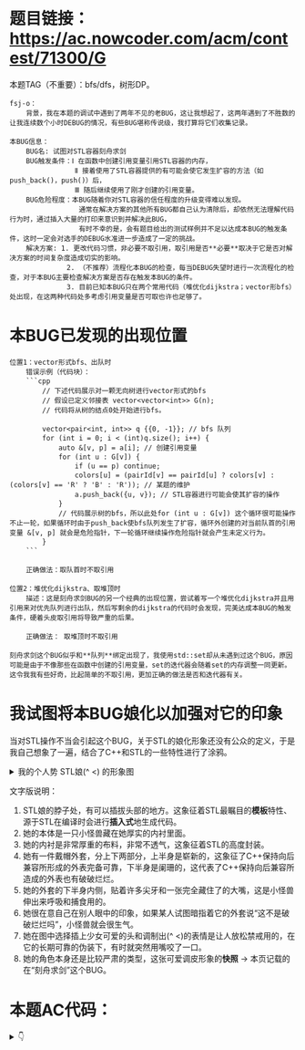 # 题目链接：https://ac.nowcoder.com/acm/contest/71300/G

本题TAG（不重要）：bfs/dfs，树形DP。

    fsj-o：
        背景，我在本题的调试中遇到了两年不见的老BUG，这让我想起了，这两年遇到了不胜数的让我连续数个小时DEBUG的情况，有些BUG堪称传说级，我打算将它们收集记录。
    
    本BUG信息：
        BUG名: 试图对STL容器刻舟求剑
        BUG触发条件：Ⅰ 在函数中创建引用变量引用STL容器的内存，
                    Ⅱ 接着使用了STL容器提供的有可能会使它发生扩容的方法（如push_back()，push()）后，
                    Ⅲ 随后继续使用了刚才创建的引用变量。
        BUG危险程度：本BUG随着你对STL容器的信任程度的升级变得难以发现。
                     通常在解决方案的其他所有BUG都自己认为清除后，却依然无法理解代码行为时，通过插入大量的打印来意识到并解决此BUG，
                     有时不幸的是，会有题目给出的测试样例并不足以达成本BUG的触发条件，这时一定会对选手的DEBUG水准进一步造成了一定的挑战。
        解决方案: 1. 更改代码习惯，非必要不取引用，取引用是否**必要**取决于它是否对解决方案的时间复杂度造成切实的影响。
                  2. （不推荐）流程化本BUG的检查，每当DEBUG失望时进行一次流程化的检查，对于本BUG主要检查解决方案是否存在触发本BUG的条件。
                  3. 目前已知本BUG只在两个常用代码（堆优化dijkstra；vector形bfs）处出现，在这两种代码处多考虑引用变量是否可取也许也足够了。

# 本BUG已发现的出现位置
    位置1：vector形式bfs、出队时
        错误示例（代码块）：
        ```cpp
            // 下述代码展示对一颗无向树进行vector形式的bfs
            // 假设已定义邻接表 vector<vector<int>> G(n); 
            // 代码将从树的结点0处开始进行bfs。
        
            vector<pair<int, int>> q {{0, -1}}; // bfs 队列
            for (int i = 0; i < (int)q.size(); i++) {
                auto &[v, p] = a[i]; // 创建引用变量
                for (int u : G[v]) {
                    if (u == p) continue;
                    colors[u] = (pairId[v] == pairId[u] ? colors[v] : (colors[v] == 'R' ? 'B' : 'R')); // 某题的维护
                    a.push_back({u, v}); // STL容器进行可能会使其扩容的操作
                }
                // 代码展示树的bfs，所以此处for (int u : G[v]) 这个循环很可能操作不止一轮，如果循环时由于push_back使bfs队列发生了扩容，循环外创建的对当前队首的引用变量 &[v, p] 就会是危险指针，下一轮循环继续操作危险指针就会产生未定义行为。
            }
        ```

        正确做法：取队首时不取引用

    位置2：堆优化dijkstra、取堆顶时
        描述：这是刻舟求剑BUG的另一个经典的出现位置，尝试着写一个堆优化dijkstra并且用引用来对优先队列进行出队，然后写剩余的dijkstra的代码时会发现，完美达成本BUG的触发条件，硬着头皮取引用将导致严重的后果。

        正确做法： 取堆顶时不取引用

    刻舟求剑这个BUG似乎和**队列**绑定出现了，我使用std::set却从未遇到过这个BUG，原因可能是由于不像那些在函数中创建的引用变量，set的迭代器会随着set的内存调整一同更新。这令我我有些好奇，比起简单的不取引用，更加正确的做法是否和迭代器有关。

# 我试图将本BUG娘化以加强对它的印象

当对STL操作不当会引起这个BUG，关于STL的娘化形象还没有公众的定义，于是我自己想象了一遍，结合了C++和STL的一些特性进行了涂鸦。

<details>
<summary>我的个人势 STL娘(^ <) 的形象图</summary>

![STL_MONSTER_Bug-Snapshot.png](..%2Fmedias%2FSTL_MONSTER_Bug-Snapshot.png)

</details>

文字版说明：
1. STL娘的脖子处，有可以插拔头部的地方。这象征着STL最瞩目的**模板**特性、源于STL在编译时会进行**插入式**地生成代码。 
2. 她的本体是一只小怪兽藏在她厚实的内衬里面。
3. 她的内衬是非常厚重的布料，非常不透气，这象征着STL的高度封装。
4. 她有一件戴帽外套，分上下两部分，上半身是崭新的，这象征了C++保持向后兼容所形成的外表完备可靠，下半身是阑珊的，这代表了C++保持向后兼容所造成的外表也有破破烂烂。
5. 她的外套的下半身内侧，贴着许多尖牙和一张完全藏住了的大嘴，这是小怪兽伸出来呼吸和捕食用的。
6. 她很在意自己在别人眼中的印象，如果某人试图暗指着它的外套说“这不是破破烂烂吗”，小怪兽就会很生气。
7. 她在图中选择插上少女可爱的头和调制出(^ <)的表情是让人放松禁戒用的，在它的长期可靠的伪装下，有时就突然用嘴咬了一口。
8. 她的角色本身还是比较严肃的类型，这张可爱调皮形象的**快照** -> 本页记载的在“刻舟求剑”这个BUG。


# 本题AC代码：
<details>
<summary> 👇 </summary>

```cpp
#include <bits/stdc++.h>

using namespace std;

int main() {
    ios::sync_with_stdio(0); cin.tie(0);

    int n;
    cin >> n;
    vector<vector<int>> G(n);
    for (int i = 0; i < n-1; i++) {
        int v, u;
        cin >> v >> u;
        --v; --u;
        G[v].push_back(u);
        G[u].push_back(v);
    }
    auto generatePairId = [id = 0] () mutable -> int { return id++; };
    vector<int> pairId(n, -1);
    auto dfs = [&] (auto&& self, int v, int p) -> void {
        for (int u : G[v]) {
            if (u == p) continue;
            self(self, u, v);
            if (pairId[u] == -1) {
                if (pairId[v] == -1) {
                    pairId[v] = pairId[u] = generatePairId();	
                } else {
                    cout << -1 << '\n';
                    exit(0);
                }
            }
        }
    };
    
    dfs(dfs, 0, -1);
    if (pairId[0] == -1) {
        cout << -1 << '\n';
        return 0;
    }
    
    string colors(n, '?');
    vector<pair<int, int>> q;
    q.push_back({0, -1}); // {结点编号，父亲编号} 
    colors[0] = 'R';
    for (int i = 0; i < (int)q.size(); i++) {
        auto [v, p] = q[i];  // 重要的是总是不对STL娘使用结构化绑定时取引用，它就几乎奈何不了我，它太优秀了。
        for (int u : G[v]) {
            if (u == p) continue;
            colors[u] = (pairId[v] == pairId[u] ? colors[v] : (colors[v] == 'R' ? 'B' : 'R'));
            q.push_back({u, v});
        }
    }
    
    cout << colors << '\n';
}
```
第一个dfs可以改成bfs吗，刚才觉得可以，现在觉得，应该，不能吧。

</details>
